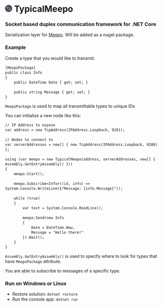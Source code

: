 # <img src ="./icon.png" width="23px" /> TypicalMeepo

### Socket based duplex communication framework for .NET Core

Serialization layer for [Meepo](https://github.com/GowenGit/Meepo). Will be added as a nuget package.

### Example

Create a type that you would like to transmit:

```
[MeepoPackage]
public class Info
{
    public DateTime Date { get; set; }

    public string Message { get; set; }
}
```

`MeepoPackage` is used to map all transmittable types to unique IDs 


You can initialize a new node like this:

```
// IP Address to expose
var address = new TcpAddress(IPAddress.Loopback, 9201);

// Nodes to connect to
var serverAddresses = new[] { new TcpAddress(IPAddress.Loopback, 9200) };

using (var meepo = new TypicalMeepo(address, serverAddresses, new[] { Assembly.GetEntryAssembly() }))
{
    meepo.Start();

    meepo.Subscribe<Info>((id, info) => System.Console.WriteLine($"Message: {info.Message}"));

    while (true)
    {
        var text = System.Console.ReadLine();

        meepo.Send(new Info
        {
            Date = DateTime.Now,
            Message = "Hello there!"
        }).Wait();
    }
}
``` 

`Assembly.GetEntryAssembly()` is used to specify where to look for types that have `MeepoPackage` attribute.

You are able to subscribe to messages of a specific type.

### Run on Windows or Linux

* Restore solution: `dotnet restore`
* Run the console app: `dotnet run`